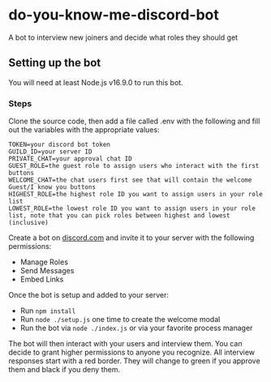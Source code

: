 # do-you-know-me-discord-bot
A bot to interview new joiners and decide what roles they should get

## Setting up the bot
You will need at least Node.js v16.9.0 to run this bot.

### Steps
Clone the source code, then add a file called .env with the following and fill out the variables with the appropriate values:
```
TOKEN=your discord bot token
GUILD_ID=your server ID
PRIVATE_CHAT=your approval chat ID
GUEST_ROLE=the guest role to assign users who interact with the first buttons
WELCOME_CHAT=the chat users first see that will contain the welcome Guest/I know you buttons
HIGHEST_ROLE=the highest role ID you want to assign users in your role list
LOWEST_ROLE=the lowest role ID you want to assign users in your role list, note that you can pick roles between highest and lowest (inclusive)
```

Create a bot on [discord.com](https://discord.com/developers/applications) and invite it to your server with the following permissions:
- Manage Roles
- Send Messages
- Embed Links

Once the bot is setup and added to your server:
- Run `npm install`
- Run `node ./setup.js` one time to create the welcome modal
- Run the bot via `node ./index.js` or via your favorite process manager

The bot will then interact with your users and interview them.  You can decide to grant higher permissions to anyone you recognize.  All interview responses start with a red border.  They will change to green if you approve them and black if you deny them.